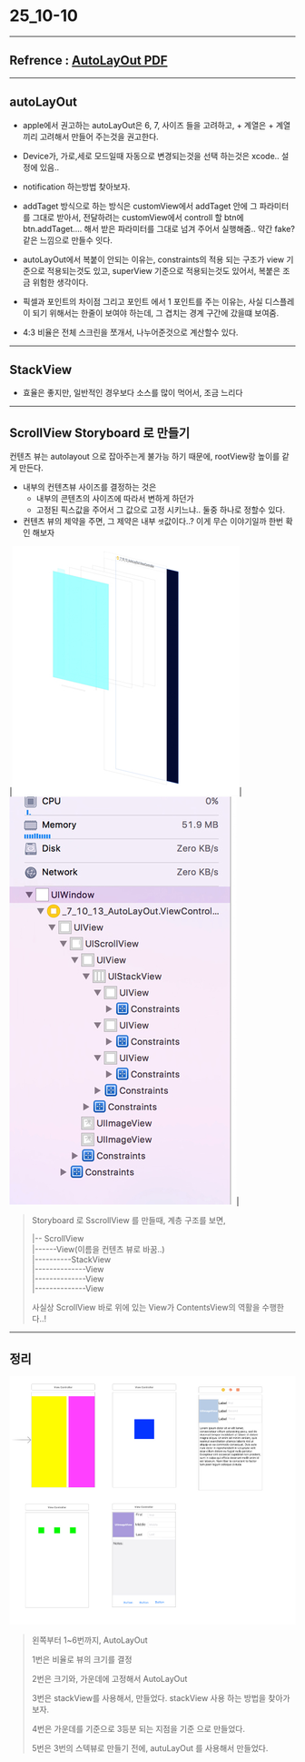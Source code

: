 # 25_10-10

---

## Refrence : [AutoLayOut PDF](/study/image/AutoLayOut.pdf)

---

## autoLayOut 

- apple에서 권고하는 autoLayOut은 6, 7, 사이즈 들을 고려하고, + 계열은  + 계열 끼리 고려해서 만들어 주는것을 권고한다.

- Device가, 가로,세로 모드일때 자동으로 변경되는것을 선택 하는것은 xcode.. 설정에 있음..

- notification 하는방법 찾아보자.

- addTaget 방식으로 하는 방식은 customView에서 addTaget 안에 그 파라미터를 그대로 받아서, 전달하려는 customView에서 controll 할 btn에 btn.addTaget.... 해서 받은 파라미터를 그대로 넘겨 주어서 실행해줌.. 약간 fake? 같은 느낌으로 만들수 잇다.

- autoLayOut에서 복붙이 안되는 이유는, constraints의 적용 되는 구조가 view 기준으로 적용되는것도 있고, superView 기준으로 적용되는것도 있어서, 복붙은 조금 위험한 생각이다.

- 픽셀과 포인트의 차이점 그리고 포인트 에서 1 포인트를 주는 이유는, 사실 디스플레이 되기 위해서는 한줄이 보여야 하는데, 그 겹치는 경계 구간에 갔을떄 보여줌.

- 4:3 비율은 전체 스크린을 쪼개서, 나누어준것으로 계산할수 있다.


---

## StackView

- 효율은 좋지만, 일반적인 경우보다 소스를 많이 먹어서, 조금 느리다

---

## ScrollView Storyboard 로 만들기

컨텐츠 뷰는 autolayout 으로 잡아주는게 불가능 하기 때문에, rootView랑  높이를 같게 만든다. 

- 내부의 컨텐츠뷰 사이즈를 결정하는 것은 
	- 내부의 콘텐츠의 사이즈에 따라서 변하게 하던가
	- 고정된 픽스값을 주어서 그 값으로 고정 시키느냐.. 둘중 하나로 정할수 있다. 
- 컨텐츠 뷰의 제약을 주면, 그 제약은 내부 `셋`값이다..? 이게 무슨 이야기일까 한번 확인 해보자

|![screen](/study/image/Autolayout-1.jpg)|![screen](/study/image/Autolayout-2.jpg)|

> Storyboard 로 SscrollView 를 만들때, 계층 구조를 보면, <br>
> 
> |-- ScrollView  <br>
> |------View(이름을 컨텐츠 뷰로 바꿈..) <br>
> |----------StackView<br>
> |--------------View<br>
> |--------------View<br>
> |--------------View<br>
> 
> 사실상 ScrollView 바로 위에 있는 View가 ContentsView의 역활을 수행한다..! 

---

## 정리


![screen](/study/image/AutoLayOut.jpg)

> 왼쪽부터 1~6번까지, AutoLayOut 
> 
> 1번은 비율로 뷰의 크기를 결정
> 
> 2번은 크기와, 가운데에 고정해서 AutoLayOut
> 
> 3번은 stackView를 사용해서, 만들었다. stackView 사용 하는 방법을 찾아가보자.
> 
> 4번은 가운데를 기준으로 3등분 되는 지점을 기준 으로 만들었다.
> 
> 5번은 3번의 스텍뷰로 만들기 전에, autuLayOut 를 사용해서 만들었다.
> 





